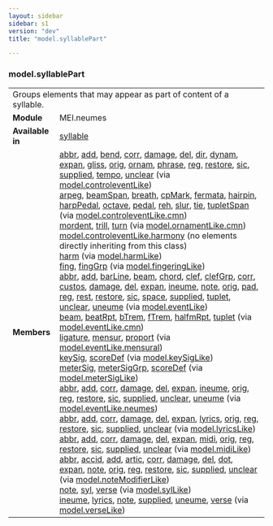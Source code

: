 ```yaml
---
layout: sidebar
sidebar: s1
version: "dev"
title: "model.syllablePart"

---
```


<div class="classSpec model">
   <h3 id="model.syllablePart">model.syllablePart</h3>
   <table class="wovenodd">
      <tr>
         <td colspan="2" class="wovenodd-col2">Groups elements that may appear as part of content of a syllable.</td>
      </tr>
      <tr>
         <td class="wovenodd-col1"><strong>Module</strong></td>
         <td class="wovenodd-col2">MEI.neumes</td>
      </tr>
      <tr>
         <td class="wovenodd-col1"><strong>Available in</strong></td>
         <td class="wovenodd-col2">
            <div class="parent">
               <div><a class="link_odd_elementSpec" href="{{ site.baseurl }}/{{ page.version }}/elements/syllable.html">syllable</a></div>
            </div>
         </td>
      </tr>
      <tr>
         <td class="wovenodd-col1"><strong>Members</strong></td>
         <td class="wovenodd-col2">
            <div class="parent">
               <div><a class="link_odd_elementSpec" href="{{ site.baseurl }}/{{ page.version }}/model-classes/abbr.html">abbr</a>, <a class="link_odd_elementSpec" href="{{ site.baseurl }}/{{ page.version }}/model-classes/add.html">add</a>, <a class="link_odd_elementSpec" href="{{ site.baseurl }}/{{ page.version }}/model-classes/bend.html">bend</a>, <a class="link_odd_elementSpec" href="{{ site.baseurl }}/{{ page.version }}/model-classes/corr.html">corr</a>, <a class="link_odd_elementSpec" href="{{ site.baseurl }}/{{ page.version }}/model-classes/damage.html">damage</a>, <a class="link_odd_elementSpec" href="{{ site.baseurl }}/{{ page.version }}/model-classes/del.html">del</a>, <a class="link_odd_elementSpec" href="{{ site.baseurl }}/{{ page.version }}/model-classes/dir.html">dir</a>, <a class="link_odd_elementSpec" href="{{ site.baseurl }}/{{ page.version }}/model-classes/dynam.html">dynam</a>, <a class="link_odd_elementSpec" href="{{ site.baseurl }}/{{ page.version }}/model-classes/expan.html">expan</a>, <a class="link_odd_elementSpec" href="{{ site.baseurl }}/{{ page.version }}/model-classes/gliss.html">gliss</a>, <a class="link_odd_elementSpec" href="{{ site.baseurl }}/{{ page.version }}/model-classes/orig.html">orig</a>, <a class="link_odd_elementSpec" href="{{ site.baseurl }}/{{ page.version }}/model-classes/ornam.html">ornam</a>, <a class="link_odd_elementSpec" href="{{ site.baseurl }}/{{ page.version }}/model-classes/phrase.html">phrase</a>, <a class="link_odd_elementSpec" href="{{ site.baseurl }}/{{ page.version }}/model-classes/reg.html">reg</a>, <a class="link_odd_elementSpec" href="{{ site.baseurl }}/{{ page.version }}/model-classes/restore.html">restore</a>, <a class="link_odd_elementSpec" href="{{ site.baseurl }}/{{ page.version }}/model-classes/sic.html">sic</a>, <a class="link_odd_elementSpec" href="{{ site.baseurl }}/{{ page.version }}/model-classes/supplied.html">supplied</a>, <a class="link_odd_elementSpec" href="{{ site.baseurl }}/{{ page.version }}/model-classes/tempo.html">tempo</a>, <a class="link_odd_elementSpec" href="{{ site.baseurl }}/{{ page.version }}/model-classes/unclear.html">unclear</a><span> (via <a class="link_odd_classSpec" href="{{ site.baseurl }}/{{ page.version }}/model-classes/model.controleventLike.html">model.controleventLike</a>)</span></div>
               <div><a class="link_odd_elementSpec" href="{{ site.baseurl }}/{{ page.version }}/model-classes/arpeg.html">arpeg</a>, <a class="link_odd_elementSpec" href="{{ site.baseurl }}/{{ page.version }}/model-classes/beamSpan.html">beamSpan</a>, <a class="link_odd_elementSpec" href="{{ site.baseurl }}/{{ page.version }}/model-classes/breath.html">breath</a>, <a class="link_odd_elementSpec" href="{{ site.baseurl }}/{{ page.version }}/model-classes/cpMark.html">cpMark</a>, <a class="link_odd_elementSpec" href="{{ site.baseurl }}/{{ page.version }}/model-classes/fermata.html">fermata</a>, <a class="link_odd_elementSpec" href="{{ site.baseurl }}/{{ page.version }}/model-classes/hairpin.html">hairpin</a>, <a class="link_odd_elementSpec" href="{{ site.baseurl }}/{{ page.version }}/model-classes/harpPedal.html">harpPedal</a>, <a class="link_odd_elementSpec" href="{{ site.baseurl }}/{{ page.version }}/model-classes/octave.html">octave</a>, <a class="link_odd_elementSpec" href="{{ site.baseurl }}/{{ page.version }}/model-classes/pedal.html">pedal</a>, <a class="link_odd_elementSpec" href="{{ site.baseurl }}/{{ page.version }}/model-classes/reh.html">reh</a>, <a class="link_odd_elementSpec" href="{{ site.baseurl }}/{{ page.version }}/model-classes/slur.html">slur</a>, <a class="link_odd_elementSpec" href="{{ site.baseurl }}/{{ page.version }}/model-classes/tie.html">tie</a>, <a class="link_odd_elementSpec" href="{{ site.baseurl }}/{{ page.version }}/model-classes/tupletSpan.html">tupletSpan</a><span> (via <a class="link_odd_classSpec" href="{{ site.baseurl }}/{{ page.version }}/model-classes/model.controleventLike.cmn.html">model.controleventLike.cmn</a>)</span></div>
               <div><a class="link_odd_elementSpec" href="{{ site.baseurl }}/{{ page.version }}/model-classes/mordent.html">mordent</a>, <a class="link_odd_elementSpec" href="{{ site.baseurl }}/{{ page.version }}/model-classes/trill.html">trill</a>, <a class="link_odd_elementSpec" href="{{ site.baseurl }}/{{ page.version }}/model-classes/turn.html">turn</a><span> (via <a class="link_odd_classSpec" href="{{ site.baseurl }}/{{ page.version }}/model-classes/model.ornamentLike.cmn.html">model.ornamentLike.cmn</a>)</span></div>
               <div><span><a class="link_odd_classSpec" href="{{ site.baseurl }}/{{ page.version }}/model-classes/model.controleventLike.harmony.html">model.controleventLike.harmony</a> (no elements directly inheriting from this class)</span></div>
               <div><a class="link_odd_elementSpec" href="{{ site.baseurl }}/{{ page.version }}/model-classes/harm.html">harm</a><span> (via <a class="link_odd_classSpec" href="{{ site.baseurl }}/{{ page.version }}/model-classes/model.harmLike.html">model.harmLike</a>)</span></div>
               <div><a class="link_odd_elementSpec" href="{{ site.baseurl }}/{{ page.version }}/model-classes/fing.html">fing</a>, <a class="link_odd_elementSpec" href="{{ site.baseurl }}/{{ page.version }}/model-classes/fingGrp.html">fingGrp</a><span> (via <a class="link_odd_classSpec" href="{{ site.baseurl }}/{{ page.version }}/model-classes/model.fingeringLike.html">model.fingeringLike</a>)</span></div>
               <div><a class="link_odd_elementSpec" href="{{ site.baseurl }}/{{ page.version }}/model-classes/abbr.html">abbr</a>, <a class="link_odd_elementSpec" href="{{ site.baseurl }}/{{ page.version }}/model-classes/add.html">add</a>, <a class="link_odd_elementSpec" href="{{ site.baseurl }}/{{ page.version }}/model-classes/barLine.html">barLine</a>, <a class="link_odd_elementSpec" href="{{ site.baseurl }}/{{ page.version }}/model-classes/beam.html">beam</a>, <a class="link_odd_elementSpec" href="{{ site.baseurl }}/{{ page.version }}/model-classes/chord.html">chord</a>, <a class="link_odd_elementSpec" href="{{ site.baseurl }}/{{ page.version }}/model-classes/clef.html">clef</a>, <a class="link_odd_elementSpec" href="{{ site.baseurl }}/{{ page.version }}/model-classes/clefGrp.html">clefGrp</a>, <a class="link_odd_elementSpec" href="{{ site.baseurl }}/{{ page.version }}/model-classes/corr.html">corr</a>, <a class="link_odd_elementSpec" href="{{ site.baseurl }}/{{ page.version }}/model-classes/custos.html">custos</a>, <a class="link_odd_elementSpec" href="{{ site.baseurl }}/{{ page.version }}/model-classes/damage.html">damage</a>, <a class="link_odd_elementSpec" href="{{ site.baseurl }}/{{ page.version }}/model-classes/del.html">del</a>, <a class="link_odd_elementSpec" href="{{ site.baseurl }}/{{ page.version }}/model-classes/expan.html">expan</a>, <a class="link_odd_elementSpec" href="{{ site.baseurl }}/{{ page.version }}/model-classes/ineume.html">ineume</a>, <a class="link_odd_elementSpec" href="{{ site.baseurl }}/{{ page.version }}/model-classes/note.html">note</a>, <a class="link_odd_elementSpec" href="{{ site.baseurl }}/{{ page.version }}/model-classes/orig.html">orig</a>, <a class="link_odd_elementSpec" href="{{ site.baseurl }}/{{ page.version }}/model-classes/pad.html">pad</a>, <a class="link_odd_elementSpec" href="{{ site.baseurl }}/{{ page.version }}/model-classes/reg.html">reg</a>, <a class="link_odd_elementSpec" href="{{ site.baseurl }}/{{ page.version }}/model-classes/rest.html">rest</a>, <a class="link_odd_elementSpec" href="{{ site.baseurl }}/{{ page.version }}/model-classes/restore.html">restore</a>, <a class="link_odd_elementSpec" href="{{ site.baseurl }}/{{ page.version }}/model-classes/sic.html">sic</a>, <a class="link_odd_elementSpec" href="{{ site.baseurl }}/{{ page.version }}/model-classes/space.html">space</a>, <a class="link_odd_elementSpec" href="{{ site.baseurl }}/{{ page.version }}/model-classes/supplied.html">supplied</a>, <a class="link_odd_elementSpec" href="{{ site.baseurl }}/{{ page.version }}/model-classes/tuplet.html">tuplet</a>, <a class="link_odd_elementSpec" href="{{ site.baseurl }}/{{ page.version }}/model-classes/unclear.html">unclear</a>, <a class="link_odd_elementSpec" href="{{ site.baseurl }}/{{ page.version }}/model-classes/uneume.html">uneume</a><span> (via <a class="link_odd_classSpec" href="{{ site.baseurl }}/{{ page.version }}/model-classes/model.eventLike.html">model.eventLike</a>)</span></div>
               <div><a class="link_odd_elementSpec" href="{{ site.baseurl }}/{{ page.version }}/model-classes/beam.html">beam</a>, <a class="link_odd_elementSpec" href="{{ site.baseurl }}/{{ page.version }}/model-classes/beatRpt.html">beatRpt</a>, <a class="link_odd_elementSpec" href="{{ site.baseurl }}/{{ page.version }}/model-classes/bTrem.html">bTrem</a>, <a class="link_odd_elementSpec" href="{{ site.baseurl }}/{{ page.version }}/model-classes/fTrem.html">fTrem</a>, <a class="link_odd_elementSpec" href="{{ site.baseurl }}/{{ page.version }}/model-classes/halfmRpt.html">halfmRpt</a>, <a class="link_odd_elementSpec" href="{{ site.baseurl }}/{{ page.version }}/model-classes/tuplet.html">tuplet</a><span> (via <a class="link_odd_classSpec" href="{{ site.baseurl }}/{{ page.version }}/model-classes/model.eventLike.cmn.html">model.eventLike.cmn</a>)</span></div>
               <div><a class="link_odd_elementSpec" href="{{ site.baseurl }}/{{ page.version }}/model-classes/ligature.html">ligature</a>, <a class="link_odd_elementSpec" href="{{ site.baseurl }}/{{ page.version }}/model-classes/mensur.html">mensur</a>, <a class="link_odd_elementSpec" href="{{ site.baseurl }}/{{ page.version }}/model-classes/proport.html">proport</a><span> (via <a class="link_odd_classSpec" href="{{ site.baseurl }}/{{ page.version }}/model-classes/model.eventLike.mensural.html">model.eventLike.mensural</a>)</span></div>
               <div><a class="link_odd_elementSpec" href="{{ site.baseurl }}/{{ page.version }}/model-classes/keySig.html">keySig</a>, <a class="link_odd_elementSpec" href="{{ site.baseurl }}/{{ page.version }}/model-classes/scoreDef.html">scoreDef</a><span> (via <a class="link_odd_classSpec" href="{{ site.baseurl }}/{{ page.version }}/model-classes/model.keySigLike.html">model.keySigLike</a>)</span></div>
               <div><a class="link_odd_elementSpec" href="{{ site.baseurl }}/{{ page.version }}/model-classes/meterSig.html">meterSig</a>, <a class="link_odd_elementSpec" href="{{ site.baseurl }}/{{ page.version }}/model-classes/meterSigGrp.html">meterSigGrp</a>, <a class="link_odd_elementSpec" href="{{ site.baseurl }}/{{ page.version }}/model-classes/scoreDef.html">scoreDef</a><span> (via <a class="link_odd_classSpec" href="{{ site.baseurl }}/{{ page.version }}/model-classes/model.meterSigLike.html">model.meterSigLike</a>)</span></div>
               <div><a class="link_odd_elementSpec" href="{{ site.baseurl }}/{{ page.version }}/model-classes/abbr.html">abbr</a>, <a class="link_odd_elementSpec" href="{{ site.baseurl }}/{{ page.version }}/model-classes/add.html">add</a>, <a class="link_odd_elementSpec" href="{{ site.baseurl }}/{{ page.version }}/model-classes/corr.html">corr</a>, <a class="link_odd_elementSpec" href="{{ site.baseurl }}/{{ page.version }}/model-classes/damage.html">damage</a>, <a class="link_odd_elementSpec" href="{{ site.baseurl }}/{{ page.version }}/model-classes/del.html">del</a>, <a class="link_odd_elementSpec" href="{{ site.baseurl }}/{{ page.version }}/model-classes/expan.html">expan</a>, <a class="link_odd_elementSpec" href="{{ site.baseurl }}/{{ page.version }}/model-classes/ineume.html">ineume</a>, <a class="link_odd_elementSpec" href="{{ site.baseurl }}/{{ page.version }}/model-classes/orig.html">orig</a>, <a class="link_odd_elementSpec" href="{{ site.baseurl }}/{{ page.version }}/model-classes/reg.html">reg</a>, <a class="link_odd_elementSpec" href="{{ site.baseurl }}/{{ page.version }}/model-classes/restore.html">restore</a>, <a class="link_odd_elementSpec" href="{{ site.baseurl }}/{{ page.version }}/model-classes/sic.html">sic</a>, <a class="link_odd_elementSpec" href="{{ site.baseurl }}/{{ page.version }}/model-classes/supplied.html">supplied</a>, <a class="link_odd_elementSpec" href="{{ site.baseurl }}/{{ page.version }}/model-classes/unclear.html">unclear</a>, <a class="link_odd_elementSpec" href="{{ site.baseurl }}/{{ page.version }}/model-classes/uneume.html">uneume</a><span> (via <a class="link_odd_classSpec" href="{{ site.baseurl }}/{{ page.version }}/model-classes/model.eventLike.neumes.html">model.eventLike.neumes</a>)</span></div>
               <div><a class="link_odd_elementSpec" href="{{ site.baseurl }}/{{ page.version }}/model-classes/abbr.html">abbr</a>, <a class="link_odd_elementSpec" href="{{ site.baseurl }}/{{ page.version }}/model-classes/add.html">add</a>, <a class="link_odd_elementSpec" href="{{ site.baseurl }}/{{ page.version }}/model-classes/corr.html">corr</a>, <a class="link_odd_elementSpec" href="{{ site.baseurl }}/{{ page.version }}/model-classes/damage.html">damage</a>, <a class="link_odd_elementSpec" href="{{ site.baseurl }}/{{ page.version }}/model-classes/del.html">del</a>, <a class="link_odd_elementSpec" href="{{ site.baseurl }}/{{ page.version }}/model-classes/expan.html">expan</a>, <a class="link_odd_elementSpec" href="{{ site.baseurl }}/{{ page.version }}/model-classes/lyrics.html">lyrics</a>, <a class="link_odd_elementSpec" href="{{ site.baseurl }}/{{ page.version }}/model-classes/orig.html">orig</a>, <a class="link_odd_elementSpec" href="{{ site.baseurl }}/{{ page.version }}/model-classes/reg.html">reg</a>, <a class="link_odd_elementSpec" href="{{ site.baseurl }}/{{ page.version }}/model-classes/restore.html">restore</a>, <a class="link_odd_elementSpec" href="{{ site.baseurl }}/{{ page.version }}/model-classes/sic.html">sic</a>, <a class="link_odd_elementSpec" href="{{ site.baseurl }}/{{ page.version }}/model-classes/supplied.html">supplied</a>, <a class="link_odd_elementSpec" href="{{ site.baseurl }}/{{ page.version }}/model-classes/unclear.html">unclear</a><span> (via <a class="link_odd_classSpec" href="{{ site.baseurl }}/{{ page.version }}/model-classes/model.lyricsLike.html">model.lyricsLike</a>)</span></div>
               <div><a class="link_odd_elementSpec" href="{{ site.baseurl }}/{{ page.version }}/model-classes/abbr.html">abbr</a>, <a class="link_odd_elementSpec" href="{{ site.baseurl }}/{{ page.version }}/model-classes/add.html">add</a>, <a class="link_odd_elementSpec" href="{{ site.baseurl }}/{{ page.version }}/model-classes/corr.html">corr</a>, <a class="link_odd_elementSpec" href="{{ site.baseurl }}/{{ page.version }}/model-classes/damage.html">damage</a>, <a class="link_odd_elementSpec" href="{{ site.baseurl }}/{{ page.version }}/model-classes/del.html">del</a>, <a class="link_odd_elementSpec" href="{{ site.baseurl }}/{{ page.version }}/model-classes/expan.html">expan</a>, <a class="link_odd_elementSpec" href="{{ site.baseurl }}/{{ page.version }}/model-classes/midi.html">midi</a>, <a class="link_odd_elementSpec" href="{{ site.baseurl }}/{{ page.version }}/model-classes/orig.html">orig</a>, <a class="link_odd_elementSpec" href="{{ site.baseurl }}/{{ page.version }}/model-classes/reg.html">reg</a>, <a class="link_odd_elementSpec" href="{{ site.baseurl }}/{{ page.version }}/model-classes/restore.html">restore</a>, <a class="link_odd_elementSpec" href="{{ site.baseurl }}/{{ page.version }}/model-classes/sic.html">sic</a>, <a class="link_odd_elementSpec" href="{{ site.baseurl }}/{{ page.version }}/model-classes/supplied.html">supplied</a>, <a class="link_odd_elementSpec" href="{{ site.baseurl }}/{{ page.version }}/model-classes/unclear.html">unclear</a><span> (via <a class="link_odd_classSpec" href="{{ site.baseurl }}/{{ page.version }}/model-classes/model.midiLike.html">model.midiLike</a>)</span></div>
               <div><a class="link_odd_elementSpec" href="{{ site.baseurl }}/{{ page.version }}/model-classes/abbr.html">abbr</a>, <a class="link_odd_elementSpec" href="{{ site.baseurl }}/{{ page.version }}/model-classes/accid.html">accid</a>, <a class="link_odd_elementSpec" href="{{ site.baseurl }}/{{ page.version }}/model-classes/add.html">add</a>, <a class="link_odd_elementSpec" href="{{ site.baseurl }}/{{ page.version }}/model-classes/artic.html">artic</a>, <a class="link_odd_elementSpec" href="{{ site.baseurl }}/{{ page.version }}/model-classes/corr.html">corr</a>, <a class="link_odd_elementSpec" href="{{ site.baseurl }}/{{ page.version }}/model-classes/damage.html">damage</a>, <a class="link_odd_elementSpec" href="{{ site.baseurl }}/{{ page.version }}/model-classes/del.html">del</a>, <a class="link_odd_elementSpec" href="{{ site.baseurl }}/{{ page.version }}/model-classes/dot.html">dot</a>, <a class="link_odd_elementSpec" href="{{ site.baseurl }}/{{ page.version }}/model-classes/expan.html">expan</a>, <a class="link_odd_elementSpec" href="{{ site.baseurl }}/{{ page.version }}/model-classes/note.html">note</a>, <a class="link_odd_elementSpec" href="{{ site.baseurl }}/{{ page.version }}/model-classes/orig.html">orig</a>, <a class="link_odd_elementSpec" href="{{ site.baseurl }}/{{ page.version }}/model-classes/reg.html">reg</a>, <a class="link_odd_elementSpec" href="{{ site.baseurl }}/{{ page.version }}/model-classes/restore.html">restore</a>, <a class="link_odd_elementSpec" href="{{ site.baseurl }}/{{ page.version }}/model-classes/sic.html">sic</a>, <a class="link_odd_elementSpec" href="{{ site.baseurl }}/{{ page.version }}/model-classes/supplied.html">supplied</a>, <a class="link_odd_elementSpec" href="{{ site.baseurl }}/{{ page.version }}/model-classes/unclear.html">unclear</a><span> (via <a class="link_odd_classSpec" href="{{ site.baseurl }}/{{ page.version }}/model-classes/model.noteModifierLike.html">model.noteModifierLike</a>)</span></div>
               <div><a class="link_odd_elementSpec" href="{{ site.baseurl }}/{{ page.version }}/model-classes/note.html">note</a>, <a class="link_odd_elementSpec" href="{{ site.baseurl }}/{{ page.version }}/model-classes/syl.html">syl</a>, <a class="link_odd_elementSpec" href="{{ site.baseurl }}/{{ page.version }}/model-classes/verse.html">verse</a><span> (via <a class="link_odd_classSpec" href="{{ site.baseurl }}/{{ page.version }}/model-classes/model.sylLike.html">model.sylLike</a>)</span></div>
               <div><a class="link_odd_elementSpec" href="{{ site.baseurl }}/{{ page.version }}/model-classes/ineume.html">ineume</a>, <a class="link_odd_elementSpec" href="{{ site.baseurl }}/{{ page.version }}/model-classes/lyrics.html">lyrics</a>, <a class="link_odd_elementSpec" href="{{ site.baseurl }}/{{ page.version }}/model-classes/note.html">note</a>, <a class="link_odd_elementSpec" href="{{ site.baseurl }}/{{ page.version }}/model-classes/supplied.html">supplied</a>, <a class="link_odd_elementSpec" href="{{ site.baseurl }}/{{ page.version }}/model-classes/uneume.html">uneume</a>, <a class="link_odd_elementSpec" href="{{ site.baseurl }}/{{ page.version }}/model-classes/verse.html">verse</a><span> (via <a class="link_odd_classSpec" href="{{ site.baseurl }}/{{ page.version }}/model-classes/model.verseLike.html">model.verseLike</a>)</span></div>
            </div>
         </td>
      </tr>
   </table>
</div>